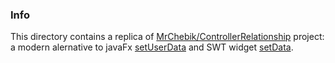 ### Info

This directory contains a replica of [MrChebik/ControllerRelationship](https://github.com/MrChebik/ControllerRelationship)
project:
a modern alernative to javaFx [setUserData](https://www.programcreek.com/java-api-examples/?class=javafx.scene.control.Tab&method=setUserData) and SWT widget [setData](https://www.programcreek.com/java-api-examples/?class=org.eclipse.swt.widgets.Button&method=setData).

